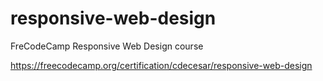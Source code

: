 # responsive-web-design

FreCodeCamp Responsive Web Design course

https://freecodecamp.org/certification/cdecesar/responsive-web-design 
